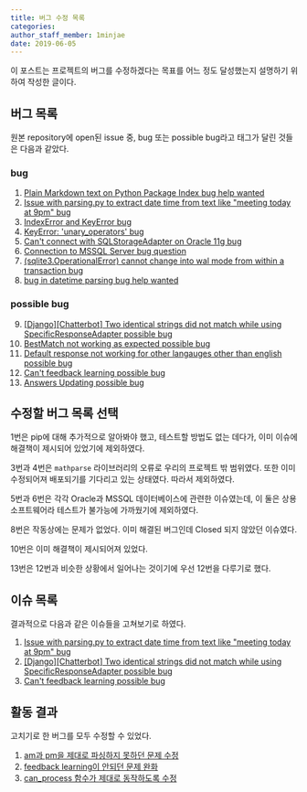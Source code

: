 ```yaml
---
title: 버그 수정 목록
categories: 
author_staff_member: 1minjae
date: 2019-06-05
---
```


이 포스트는 프로젝트의 버그를 수정하겠다는 목표를 어느 정도 달성했는지 설명하기 위하여 작성한 글이다.

## 버그 목록
원본 repository에 open된 issue 중, bug 또는 possible bug라고 태그가 달린 것들은 다음과 같았다.

### bug
1. [Plain Markdown text on Python Package Index bug help wanted](https://github.com/gunthercox/ChatterBot/issues/1428)
2. [Issue with parsing.py to extract date time from text like "meeting today at 9pm" bug](https://github.com/gunthercox/ChatterBot/issues/1347)
3. [IndexError and KeyError bug](https://github.com/gunthercox/ChatterBot/issues/1290)
4. [KeyError: 'unary_operators' bug](https://github.com/gunthercox/ChatterBot/issues/1235)
5. [Can't connect with SQLStorageAdapter on Oracle 11g bug](https://github.com/gunthercox/ChatterBot/issues/1211) 
6. [Connection to MSSQL Server bug question](https://github.com/gunthercox/ChatterBot/issues/1144)
7. [(sqlite3.OperationalError) cannot change into wal mode from within a transaction bug](https://github.com/gunthercox/ChatterBot/issues/1128)
8. [bug in datetime parsing bug help wanted](https://github.com/gunthercox/ChatterBot/issues/651)
### possible bug
9. [[Django][Chatterbot] Two identical strings did not match while using SpecificResponseAdapter possible bug](https://github.com/gunthercox/ChatterBot/issues/1677)
10. [BestMatch not working as expected possible bug](https://github.com/gunthercox/ChatterBot/issues/1657)
11. [Default response not working for other langauges other than english possible bug](https://github.com/gunthercox/ChatterBot/issues/1643)
12. [Can't feedback learning possible bug](https://github.com/gunthercox/ChatterBot/issues/1577)
13. [Answers Updating possible bug](https://github.com/gunthercox/ChatterBot/issues/1553)

## 수정할 버그 목록 선택
1번은 pip에 대해 추가적으로 알아봐야 했고, 테스트할 방법도 없는 데다가, 이미 이슈에 해결책이 제시되어 있었기에 제외하였다.

3번과 4번은 `mathparse` 라이브러리의 오류로 우리의 프로젝트 밖 범위였다. 또한 이미 수정되어져 배포되기를 기다리고 있는 상태였다. 따라서 제외하였다.

5번과 6번은 각각 Oracle과 MSSQL 데이터베이스에 관련한 이슈였는데, 이 둘은 상용 소프트웨어라 테스트가 불가능에 가까웠기에 제외하였다.

8번은 작동상에는 문제가 없었다. 이미 해결된 버그인데 Closed 되지 않았던 이슈였다.

10번은 이미 해결책이 제시되어져 있었다.

13번은 12번과 비슷한 상황에서 일어나는 것이기에 우선 12번을 다루기로 했다.

## 이슈 목록
결과적으로 다음과 같은 이슈들을 고쳐보기로 하였다.
1. [Issue with parsing.py to extract date time from text like "meeting today at 9pm" bug](https://github.com/gunthercox/ChatterBot/issues/1347)
2. [[Django][Chatterbot] Two identical strings did not match while using SpecificResponseAdapter possible bug](https://github.com/gunthercox/ChatterBot/issues/1677)
3. [Can't feedback learning possible bug](https://github.com/gunthercox/ChatterBot/issues/1577)

## 활동 결과
고치기로 한 버그를 모두 수정할 수 있었다.
1. [am과 pm을 제대로 파싱하지 못하던 문제 수정](https://github.com/19-1-skku-oss/2019-1-OSS-L3/pull/13)
2. [feedback learning이 안되던 문제 완화](https://github.com/19-1-skku-oss/2019-1-OSS-L3/issues/18)
3. [can_process 함수가 제대로 동작하도록 수정](https://github.com/19-1-skku-oss/2019-1-OSS-L3/pull/8)